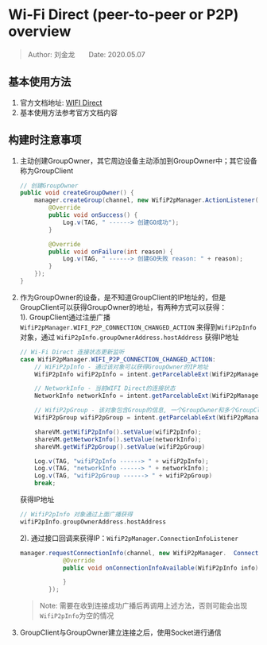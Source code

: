 # Wi-Fi Direct (peer-to-peer or P2P) overview

>Author: 刘金龙&#160;&#160;&#160;&#160;&#160;&#160;&#160;Date: 2020.05.07

## 基本使用方法  

1. 官方文档地址: [WIFI Direct](https://developer.android.google.cn/guide/topics/connectivity/wifip2p)
2. 基本使用方法参考官方文档内容  

## 构建时注意事项  

1. 主动创建GroupOwner，其它周边设备主动添加到GroupOwner中；其它设备称为GroupClient  

    ```java
    // 创建GroupOwner
    public void createGroupOwner() {
        manager.createGroup(channel, new WifiP2pManager.ActionListener() {
            @Override
            public void onSuccess() {
                Log.v(TAG, " ------> 创建GO成功");
            }

            @Override
            public void onFailure(int reason) {
                Log.v(TAG, " ------> 创建GO失败 reason: " + reason);
            }
        });
    }
    ```

2. 作为GroupOwner的设备，是不知道GroupClient的IP地址的，但是GroupClient可以获得GroupOwner的地址，有两种方式可以获得：  
1). GroupClient通过注册广播 `WifiP2pManager.WIFI_P2P_CONNECTION_CHANGED_ACTION` 来得到`WifiP2pInfo`对象，通过 `WifiP2pInfo.groupOwnerAddress.hostAddress` 获得IP地址  

    ```java
    // Wi-Fi Direct 连接状态更新监听
    case WifiP2pManager.WIFI_P2P_CONNECTION_CHANGED_ACTION:
        // WiFiP2pInfo - 通过该对象可以获得GroupOwner的IP地址
        WifiP2pInfo wifiP2pInfo = intent.getParcelableExt(WifiP2pManager.EXTRA_WIFI_P2P_INFO);

        // NetworkInfo - 当前WIFI Direct的连接状态
        NetworkInfo networkInfo = intent.getParcelableExt(WifiP2pManager.EXTRA_NETWORK_INFO);

        // WifiP2pGroup - 该对象包含Group的信息, 一个GroupOwner和多个GroupClient
        WifiP2pGroup wifiP2pGroup = intent.getParcelableExt(WifiP2pManager.EXTRA_WIFI_P2P_GROUP)

        shareVM.getWifiP2pInfo().setValue(wifiP2pInfo);
        shareVM.getNetworkInfo().setValue(networkInfo);
        shareVM.getWifiP2pGroup().setValue(wifiP2pGroup)

        Log.v(TAG, "wifiP2pInfo ------> " + wifiP2pInfo);
        Log.v(TAG, "networkInfo ------> " + networkInfo);
        Log.v(TAG, "wifiP2pGroup ------> " + wifiP2pGroup)
        break;
    ```

    获得IP地址

    ```kotlin
    // WifiP2pInfo 对象通过上面广播获得
    wifiP2pInfo.groupOwnerAddress.hostAddress
    ```

    2). 通过接口回调来获得IP：`WifiP2pManager.ConnectionInfoListener`  

    ```java
    manager.requestConnectionInfo(channel, new WifiP2pManager.  ConnectionInfoListener() {
                @Override
                public void onConnectionInfoAvailable(WifiP2pInfo info) {

                }
            });
    ```

    >Note: 需要在收到连接成功广播后再调用上述方法，否则可能会出现`WifiP2pInfo`为空的情况  

3. GroupClient与GroupOwner建立连接之后，使用Socket进行通信
